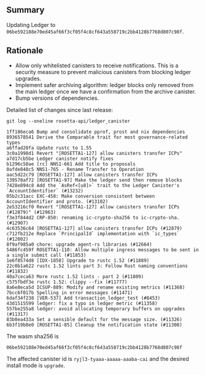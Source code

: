 ## Summary

Updating Ledger to `06be592188e70ed45af66f3cf05f4c8cf643a558719c2bb4128b7768d807c98f`.

## Rationale

* Allow only whitelisted canisters to receive notifications.
  This is a security measure to prevent malicious canisters from blocking ledger upgrades.
* Implement safer archiving algorithm: ledger blocks only removed from the main
  ledger once we have a confirmation from the archive canister.
* Bump versions of dependencies.

Detailed list of changes since last release:

```
git log --oneline rosetta-api/ledger_canister

1ff186eca6 Bump and consolidate pprof, prost and nix dependencies
8936578541 Derive the Comparable trait for most governance-related types
a6ffad20fa Update rustc to 1.55
3c0a1998d1 Revert "[ROSETTA1-127] allow canisters transfer ICPs"
a7d17cb5be Ledger canister notify fixes
b1296c58ae [rc] NNS1-661 Add title to proposals
0afde848c5 NNS1-765 - Rename Transfer to Operation
aac5d22c79 [ROSETTA1-127] allow canisters transfer ICPs
139578af72 [ROSETTA1-97] Make the ledger send then remove blocks
7428e894c8 Add the `AsRef<[u8]>` trait to the Ledger Canister's `AccountIdentifier` (#13232)
05b2c31acc EXC-458: Make conversion consistent between AccountIdentifier and proto. (#13102)
2e53216cf0 Revert "[ROSETTA1-127] allow canisters transfer ICPs (#12879)" (#12963)
f3e3f844d2 CRP-850: renaming ic-crypto-sha256 to ic-crypto-sha. (#12907)
4c63536c64 [ROSETTA1-127] allow canisters transfer ICPs (#12879)
c712fb212e Replace `PrincipalId` implementation with `ic_types` (#12802)
8f9af985a0 chore: upgrade agent-rs libraries (#12664)
5486fc459f ROSETTA1-110: Allow multiple ingress messages to be sent in a single submit call (#11853)
1e6f8574d8 [IDX-1858] Upgrade to rustc 1.52 (#11889)
22c0b1a622 rustc 1.52 lints part 3: Follow Rust naming conventions (#11832)
40a7ceca63 More rustc 1.52 lints - part 2 (#11809)
c575fbdf3e rustc 1.52: clippy --fix (#11777)
8a6e8eca5d ICSUP-889: Modify and rename existing metrics (#11368)
7bcc6f017b Spelling in error messages (#11471)
6daf34f238 [VER-537] Add transaction_ledger_test (#8453)
43d1515599 ledger: fix a typo in ledger metric (#11358)
557be255a8 ledger: avoid allocating temporary buffers on upgrades (#11317)
83b0ea433a Set a sensible default for the message size. (#11326)
6b3f19b8e0 [ROSETTA1-85] Cleanup the notification state (#11308)
```


The wasm sha256 is
```
06be592188e70ed45af66f3cf05f4c8cf643a558719c2bb4128b7768d807c98f
```

The affected canister id is `ryjl3-tyaaa-aaaaa-aaaba-cai` and the desired install mode is `upgrade`.
